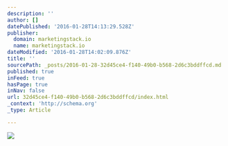 ```yaml
---
description: ''
author: []
datePublished: '2016-01-28T14:13:29.528Z'
publisher:
  domain: marketingstack.io
  name: marketingstack.io
dateModified: '2016-01-28T14:02:09.876Z'
title: ''
sourcePath: _posts/2016-01-28-32d45ce4-f140-49b0-b568-2d6c3bddffcd.md
published: true
inFeed: true
hasPage: true
inNav: false
url: 32d45ce4-f140-49b0-b568-2d6c3bddffcd/index.html
_context: 'http://schema.org'
_type: Article

---
```

![](http://marketingstack.io/images/logo.png)
